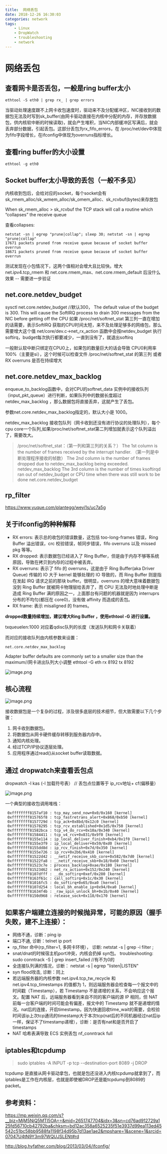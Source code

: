 ```yaml
---
title:  网络丢包
date: 2018-12-26 16:30:03
categories: network
tags:
    - Linux
    - DropWatch
    - troubleshooting
    - network
---
```


# 网络丢包


## 查看网卡是否丢包，一般是ring buffer太小

	ethtool -S eth0 | grep rx_ | grep errors

当驱动处理速度跟不上网卡收包速度时，驱动来不及分配缓冲区，NIC接收到的数据包无法及时写到sk_buffer(由网卡驱动直接在内核中分配的内存，并存放数据包，供内核软中断的时候读取)，就会产生堆积，当NIC内部缓冲区写满后，就会丢弃部分数据，引起丢包。这部分丢包为rx_fifo_errors，在 /proc/net/dev中体现为fifo字段增长，在ifconfig中体现为overruns指标增长。


## 查看ring buffer的大小设置

	ethtool ‐g eth0  

## Socket buffer太小导致的丢包（一般不多见）

内核收到包后，会给对应的socket，每个socket会有 sk_rmem_alloc/sk_wmem_alloc/sk_omem_alloc、sk_rcvbuf(bytes)来存放包

When sk_rmem_alloc >
sk_rcvbuf the TCP stack will call a routine which “collapses” the receive queue

查看collapses:

	netstat -sn | egrep "prune|collap"; sleep 30; netstat -sn | egrep "prune|collap"
	17671 packets pruned from receive queue because of socket buffer overrun
	18671 packets pruned from receive queue because of socket buffer overrun

测试发现在小包情况下，这两个值相对会增大且比较快。增大 net.ipv4.tcp_rmem 和 net.core.rmem_max、net.core.rmem_default 后没什么效果 -- 需要进一步验证

## net.core.netdev_budget

sysctl net.core.netdev_budget //默认300， The default value of the budget is 300. This will
cause the SoftIRQ process to drain 300 messages from the NIC before getting off the CPU
如果 /proc/net/softnet_stat 第三列一直在增加的话需要，表示SoftIRQ 获取的CPU时间太短，来不及处理足够多的网络包，那么需要增大这个值
net/core/dev.c->net_rx_action 函数中会按netdev_budget 执行softirq，budget每次执行都要减少，一直到没有了，就退出softirq

一般默认软中断只绑定在CPU0上，如果包的数量巨大的话会导致 CPU0利用率 100%（主要是si），这个时候可以检查文件 /proc/net/softnet_stat 的第三列 或者 RX overruns 是否在持续增大

## net.core.netdev_max_backlog

enqueue_to_backlog函数中，会对CPU的softnet_data 实例中的接收队列（input_pkt_queue）进行判断，如果队列中的数据长度超过netdev_max_backlog ，那么数据包将直接丢弃，这就产生了丢包。

参数net.core.netdev_max_backlog指定的，默认大小是 1000。

netdev_max_backlog 接收包队列（网卡收到还没有进行协议的处理队列），每个cpu core一个队列,如果/proc/net/softnet_stat第二列增加就表示这个队列溢出了，需要改大。 

> /proc/net/softnet_stat：（第一列和第三列的关系？）
> The 1st column is the number of frames received by the interrupt handler. （第一列是中断处理程序接收的帧数）
> The 2nd column is the number of frames dropped due to netdev_max_backlog being exceeded. netdev_max_backlog
> The 3rd column is the number of times ksoftirqd ran out of netdev_budget or CPU time when there was still work to be done   net.core.netdev_budget

## rp_filter

https://www.yuque.com/plantegg/weyi1s/uc7a5g

## 关于ifconfig的种种解释

- RX errors: 表示总的收包的错误数量，这包括 too-long-frames 错误，Ring Buffer 溢出错误，crc 校验错误，帧同步错误，fifo overruns 以及 missed pkg 等等。
- RX dropped: 表示数据包已经进入了 Ring Buffer，但是由于内存不够等系统原因，导致在拷贝到内存的过程中被丢弃。
- RX overruns: 表示了 fifo 的 overruns，这是由于 Ring Buffer(aka Driver Queue) 传输的 IO 大于 kernel 能够处理的 IO 导致的，而 Ring Buffer 则是指在发起 IRQ 请求之前的那块 buffer。很明显，overruns 的增大意味着数据包没到 Ring Buffer 就被网卡物理层给丢弃了，而 CPU 无法及时地处理中断是造成 Ring Buffer 满的原因之一，上面那台有问题的机器就是因为 interruprs 分布的不均匀(都压在 core0)，没有做 affinity 而造成的丢包。
- RX frame: 表示 misaligned 的 frames。

**dropped数量持续增加，建议增大Ring Buffer ，使用ethtool ‐G 进行设置。**


txqueuelen:1000 对应着qdisc队列的长度（发送队列和网卡关联着）

而对应的接收队列由内核参数来设置： 

	net.core.netdev_max_backlog

Adapter buffer defaults are commonly set to a smaller size than the maximum//网卡进出队列大小调整 ethtool -G eth rx 8192 tx 8192


![image.png](/images/oss/5478d28fb7aaba3adeb4260bc15c0c65.png)

## 核心流程

![image.png](/images/oss/48fb8755f8e96b8df58c6c537650b81b.png)

接收数据包是一个复杂的过程，涉及很多底层的技术细节，但大致需要以下几个步骤：

1. 网卡收到数据包。
1. 将数据包从网卡硬件缓存转移到服务器内存中。
1. 通知内核处理。
1. 经过TCP/IP协议逐层处理。
1. 应用程序通过read()从socket buffer读取数据。

## 通过 dropwatch来查看丢包点

dropwatch -l kas (-l 加载符号表） // 丢包点位置等于 ip_rcv地址+ cf(偏移量）

![image.png](/images/oss/04283745fd082003e5f77e78a55e0d67.png)

一个典型的接收包调用堆栈：

	 0xffffffff8157af10 : tcp_may_send_now+0x0/0x160 [kernel]
	 0xffffffff815765f8 : tcp_fastretrans_alert+0x868/0xb50 [kernel]
	 0xffffffff8157729d : tcp_ack+0x8bd/0x12c0 [kernel]
	 0xffffffff81578295 : tcp_rcv_established+0x1d5/0x750 [kernel]
	 0xffffffff81582bca : tcp_v4_do_rcv+0x10a/0x340 [kernel]
	 0xffffffff81584411 : tcp_v4_rcv+0x831/0x9f0 [kernel]
	 0xffffffff8155e114 : ip_local_deliver_finish+0xb4/0x1f0 [kernel]
	 0xffffffff8155e3f9 : ip_local_deliver+0x59/0xd0 [kernel]
	 0xffffffff8155dd8d : ip_rcv_finish+0x7d/0x350 [kernel]
	 0xffffffff8155e726 : ip_rcv+0x2b6/0x410 [kernel]
	 0xffffffff81522d42 : __netif_receive_skb_core+0x582/0x7d0 [kernel]
	 0xffffffff81522fa8 : __netif_receive_skb+0x18/0x60 [kernel]
	 0xffffffff81523c7e : process_backlog+0xae/0x180 [kernel]
	 0xffffffff81523462 : net_rx_action+0x152/0x240 [kernel]
	 0xffffffff8107dfff : __do_softirq+0xef/0x280 [kernel]
	 0xffffffff8163f61c : call_softirq+0x1c/0x30 [kernel]
	 0xffffffff81016fc5 : do_softirq+0x65/0xa0 [kernel]
	 0xffffffff8107d254 : local_bh_enable_ip+0x94/0xa0 [kernel]
	 0xffffffff81634f4b : _raw_spin_unlock_bh+0x1b/0x40 [kernel]
	 0xffffffff8150d968 : release_sock+0x118/0x170 [kernel]

## 如果客户端建立连接的时候抛异常，可能的原因（握手失败，建不上连接）：

- 网络不通，诊断：ping ip
-  端口不通,  诊断：telnet ip port
-  rp_filter 命中(rp_filter=1, 多网卡环境）， 诊断:  netstat -s | grep -i filter ;
-  snat/dnat的时候宿主机port冲突，内核会扔掉 syn包。 troubleshooting: sudo conntrack -S | grep  insert_failed //有不为0的
-  全连接队列满的情况，诊断： netstat -s | egrep "listen|LISTEN"  
-  syn flood攻击, 诊断：同上
-  若远端服务器的内核参数 net.ipv4.tcp_tw_recycle 和 net.ipv4.tcp_timestamps 的值都为 1，则远端服务器会检查每一个报文中的时间戳（Timestamp），若 Timestamp 不是递增的关系，不会响应这个报文。配置 NAT 后，远端服务器看到来自不同的客户端的源 IP 相同，但 NAT 前每一台客户端的时间可能会有偏差，报文中的 Timestamp 就不是递增的情况。nat后的连接，开启timestamp。因为快速回收time_wait的需要，会校验时间该ip上次tcp通讯的timestamp大于本次tcp(nat后的不同机器经过nat后ip一样，保证不了timestamp递增），诊断：是否有nat和是否开启了timestamps
-  NAT 哈希表满导致 ECS 实例丢包 nf_conntrack full

## iptables和tcpdump

> sudo iptables -A INPUT -p tcp --destination-port 8089 -j DROP

tcpdump 是直接从网卡驱动拿包，也就是包还没进入内核tcpdump就拿到了，而iptables是工作在内核层，也就是即使被DROP还是能tcpdump到8089的packet。



## 参考资料：

https://mp.weixin.qq.com/s?__biz=MjM5NjQ5MTI5OA==&mid=2651747704&idx=3&sn=cd76ad912729a125fd56710cb42792ba&chksm=bd12ac358a6525235f51e3937d99ea113ed45542c51bc58bb9588fa1198f34d95b7d13ae1ae2&mpshare=1&scene=1&srcid=07047U4tN9Y3m97WQUJSLENt#rd

http://blog.hyfather.com/blog/2013/03/04/ifconfig/
